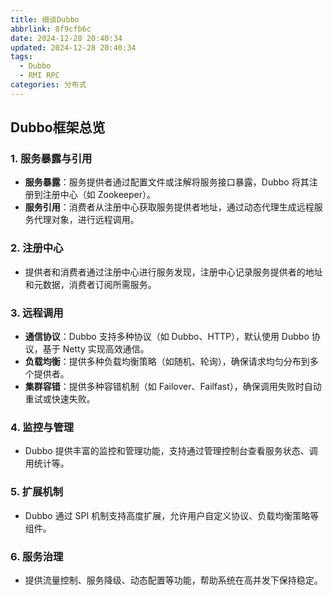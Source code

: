 ```yaml
---
title: 细谈Dubbo
abbrlink: 8f9cfb6c
date: 2024-12-28 20:40:34
updated: 2024-12-28 20:40:34
tags:
  - Dubbo
  - RMI RPC
categories: 分布式
---
```


## Dubbo框架总览
### 1. **服务暴露与引用**
- **服务暴露**：服务提供者通过配置文件或注解将服务接口暴露，Dubbo 将其注册到注册中心（如 Zookeeper）。
- **服务引用**：消费者从注册中心获取服务提供者地址，通过动态代理生成远程服务代理对象，进行远程调用。

### 2. **注册中心**
- 提供者和消费者通过注册中心进行服务发现，注册中心记录服务提供者的地址和元数据，消费者订阅所需服务。

### 3. **远程调用**
- **通信协议**：Dubbo 支持多种协议（如 Dubbo、HTTP），默认使用 Dubbo 协议，基于 Netty 实现高效通信。
- **负载均衡**：提供多种负载均衡策略（如随机、轮询），确保请求均匀分布到多个提供者。
- **集群容错**：提供多种容错机制（如 Failover、Failfast），确保调用失败时自动重试或快速失败。

### 4. **监控与管理**
- Dubbo 提供丰富的监控和管理功能，支持通过管理控制台查看服务状态、调用统计等。

### 5. **扩展机制**
- Dubbo 通过 SPI 机制支持高度扩展，允许用户自定义协议、负载均衡策略等组件。

### 6. **服务治理**
- 提供流量控制、服务降级、动态配置等功能，帮助系统在高并发下保持稳定。


